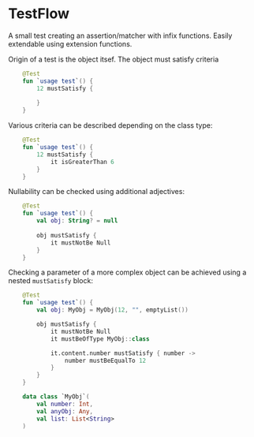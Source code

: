 # TestFlow

A small test creating an assertion/matcher with infix functions.
Easily extendable using extension functions.

Origin of a test is the object itsef. The object must satisfy criteria
```kotlin
    @Test
    fun `usage test`() {
        12 mustSatisfy {
            
        }
    }
```

Various criteria can be described depending on the class type:
```kotlin
    @Test
    fun `usage test`() {
        12 mustSatisfy {
            it isGreaterThan 6
        }
    }
```

Nullability can be checked using additional adjectives:
```kotlin
    @Test
    fun `usage test`() {
        val obj: String? = null
        
        obj mustSatisfy {
            it mustNotBe Null
        }
    }
```

Checking a parameter of a more complex object can be achieved using a nested `mustSatisfy` block:
```kotlin
    @Test
    fun `usage test`() {
        val obj: MyObj = MyObj(12, "", emptyList())

        obj mustSatisfy {
            it mustNotBe Null
            it mustBeOfType MyObj::class

            it.content.number mustSatisfy { number ->
                number mustBeEqualTo 12
            }
        }
    }

    data class `MyObj`(
        val number: Int,
        val anyObj: Any,
        val list: List<String>
    )
```
